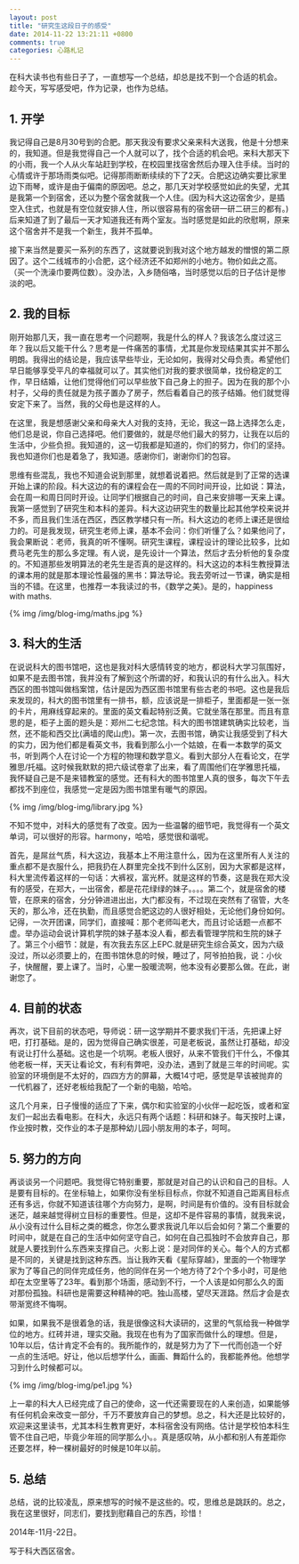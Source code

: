 ```yaml
---
layout: post
title: "研究生这段日子的感受"
date: 2014-11-22 13:21:11 +0800
comments: true
categories: 心路札记
---
```




在科大读书也有些日子了，一直想写一个总结，却总是找不到一个合适的机会。  
趁今天，写写感受吧，作为记录，也作为总结。
<!--more-->
## 1. 开学
我记得自己是8月30号到的合肥。那天我没有要求父亲来科大送我，他是十分想来的，我知道。但是我觉得自己一个人就可以了，找个合适的机会吧。来科大那天下的小雨，我一个人从火车站赶到学校，在校园里找宿舍然后办理入住手续。当时的心情或许于那场雨类似吧。记得那雨断断续续的下了2天。合肥这边确实要比家里边下雨琴，或许是由于偏南的原因吧。总之，那几天对学校感觉如此的失望，尤其是我第一个到宿舍，还以为整个宿舍就我一个人住。(因为科大这边宿舍少，是插空入住式，也就是有空位就安排人住，所以很容易有的宿舍研一研二研三的都有。)后来知道了到了最后一天才知道我还有两个室友。当时感觉是如此的欣慰啊，原来这个宿舍并不是我一个新生，我并不孤单。

接下来当然是要买一系列的东西了，这就要说到我对这个地方越发的憎恨的第二原因了。这个二线城市的小合肥，这个经济还不如郑州的小地方。物价如此之高。（买一个洗澡巾要两位数）。没办法，入乡随俗咯，当时感觉以后的日子估计是惨淡的吧。

## 2. 我的目标
刚开始那几天，我一直在思考一个问题啊，我是什么的样人？我该怎么度过这三年？我以后又能干什么？思考是一件痛苦的事情，尤其是你发现结果其实并不那么明朗。我得出的结论是，我应该早些毕业，无论如何，我得对父母负责。希望他们早日能够享受平凡的幸福就可以了。其实他们对我的要求很简单，找份稳定的工作，早日结婚，让他们觉得他们可以早些放下自己身上的担子。因为在我的那个小村子，父母的责任就是为孩子置办了房子，然后看着自己的孩子结婚。他们就觉得安定下来了。当然，我的父母也是这样的人。

在这里，我是想感谢父亲和母亲大人对我的支持，无论，我这一路上选择怎么走，他们总是说，你自己选择吧。他们要做的，就是尽他们最大的努力，让我在以后的生活中，少些负担。我知道的，这一切我都是知道的，你们的努力，你们的坚持。我也知道你们也是着急了，我知道。感谢你们，谢谢你们的包容。

思维有些混乱，我也不知道会说到那里，就想着说着把。然后就是到了正常的选课开始上课的阶段。科大这边的有的课程会在一周的不同时间开设，比如说：算法，会在周一和周日同时开设。让同学们根据自己的时间，自己来安排哪一天来上课。我第一感觉到了研究生和本科的差异。科大这边研究生的数量比起其他学校来说并不多，而且我们生活在西区，西区教学楼只有一所。科大这边的老师上课还是很给力的。可是我发现，研究生老师上课，基本不会问：你们听懂了么？如果他问了，我会果断说：老师，我真的听不懂啊。研究生课程，课程设计的理论比较多，比如费马老先生的那么多定理。有人说，是先设计一个算法，然后才去分析他的复杂度的。不知道那些发明算法的老先生是否真的是这样的。科大这边的本科生教授算法的课本用的就是那本理论性最强的黑书：算法导论。我去旁听过一节课，确实是相当的不错。在这里，也推荐一本我读过的书，《数学之美》。是的，happiness with maths.

{% img /img/blog-img/maths.jpg %}
## 3. 科大的生活
在说说科大的图书馆吧，这也是我对科大感情转变的地方，都说科大学习氛围好，如果不是去图书馆，我并没有了解到这个所谓的好，和我认识的有什么出入。科大西区的图书馆叫做档案馆，估计是因为西区图书馆里有些古老的书吧。这也是我后来发现的，科大的图书馆里有一排书，额，应该说是一排柜子，里面都是一张一张的卡片，用麻线穿起来的。里面的英文看起特别泛黄。它就坐落在那里。而且有意思的是，柜子上面的题头是：郑州二七纪念馆。科大的图书馆建筑确实比较老，当然，还不能和西交比(满墙的爬山虎)。第一次，去图书馆，确实让我感受到了科大的实力，因为他们都是看英文书，我看到那么小一个姑娘，在看一本数学的英文书，听到两个人在讨论一个方程的物理和数学意义。看到大部分人在看论文，在学雅思/托福。这时候我默默的把六级试卷拿了出来，看了周围他们在学雅思托福，我怀疑自己是不是来错教室的感觉。还有科大的图书馆里人真的很多，每次下午去都找不到座位，我感觉一定是因为图书馆里有暖气的原因。

{% img /img/blog-img/library.jpg %}

不知不觉中，对科大的感觉有了改变。因为一些温馨的细节吧，我觉得有一个英文单词，可以很好的形容。harmony，哈哈，感觉很和谐呢。

首先，是屌丝气质，科大这边，我基本上不用注意什么，因为在这里所有人关注的重点都不是衣服什么，把我扔在人群里完全找不到什么区别，因为大家都是这样，科大里流传着这样的一句话：大裤衩，富光杯。就是这样的节奏，这是我在郑大没有的感受，在郑大，一出宿舍，都是花花绿绿的妹子。。。。第二个，就是宿舍的楼管，在原来的宿舍，分分钟进进出出，大门都没有，不过现在突然有了宿管，大冬天的，那么冷，还在执勤，而且感觉合肥这边的人很好相处，无论他们身份如何。记得，一次开团课，同学们，直接喊：那个老师叫老大，而且讨论话题一点都不虚。举办运动会说计算机学院的妹子基本没人看，都去看管理学院和生院的妹子了。第三个小细节：就是，有次我去东区上EPC.就是研究生综合英文，因为六级没过，所以必须要上的，在图书馆休息的时候，睡过了，阿爷拍拍我，说：小伙子，快醒醒，要上课了。当时，心里一股暖流啊，他本没有必要那么做。在此，谢谢您了。
## 4. 目前的状态
再次，说下目前的状态吧，导师说：研一这学期并不要求我们干活，先把课上好吧，打打基础。是的，因为觉得自己确实很差，可是老板说，虽然让打基础，却没有说让打什么基础。这也是一个坑啊。老板人很好，从来不管我们干什么，不像其他老板一样，天天让看论文，有利有弊吧，没办法，遇到了就是三年的时间呢。实验室的环境倒是不太好的，四四方方的屏幕，大概14寸吧，感觉是早该被抛弃的一代机器了，还好老板给我配了一个新的电脑，哈哈。

这几个月来，日子慢慢的适应了下来，偶尔和实验室的小伙伴一起吃饭，或者和室友们一起出去看电影。在科大，永远只有两个话题：科研和妹子。每天按时上课，作业按时教，交作业的本子是那种幼儿园小朋友用的本子，呵呵。
## 5. 努力的方向
再谈谈另一个问题吧。我觉得它特别重要，那就是对自己的认识和自己的目标。人是要有目标的。在坐标轴上，如果你没有坐标目标点，你就不知道自己距离目标点还有多远，你就不知道该往哪个方向努力，是啊，时间是有价值的。没有目标就会迷茫，越来越觉得树立目标的重要性。但是，这却不是件容易的事情，就我来说，从小没有过什么目标之类的概念，你怎么要求我说几年以后会如何？第二个重要的时间中，就是在自己的生活中如何坚守自己，如何在自己孤独时不会放弃自己，那就是人要找到什么东西来支撑自己。火影上说：是对同伴的关心。每个人的方式都是不同的，关键是找到这种东西。当让我昨天看《星际穿越》，里面的一个物理学家为了等自己的同伴完成任务，他的同伴在另一个地方待了2个个多小时，可是他却在太空里等了23年。看到那个场面，感动到不行，一个人该是如何那么久的面对那份孤独。科研也是需要这种精神的吧。独山高楼，望尽天涯路。然后才会是衣带渐宽终不悔啊。

如果，如果我不是很着急的话，我是很像这科大读研的，这里的气氛给我一种做学位的地方。红砖并进，理实交融。我现在也有为了国家而做什么的理想。但是，10年以后，估计肯定不会有的。我所能作的，就是努力为了下一代而创造一个好一点的生活吧。好让，他以后想学什么，画画、舞蹈什么的，我都能养他。他想学习到什么时候都可以。

{% img /img/blog-img/pe1.jpg %}

上一辈的科大人已经完成了自己的使命，这一代还需要现在的人来创造，如果能够有任何机会来改变一部分，千万不要放弃自己的梦想。总之，科大还是比较好的，欢迎来这里读书，尤其本科生教育更好，本科宿舍没有网络。估计是学校怕本科生管不住自己吧，毕竟少年班的同学那么小。。真是感叹呐，从小都和别人有差距你还要怎样，种一棵树最好的时候是10年以前。

## 5. 总结
总结，说的比较凌乱，原来想写的时候不是这些的。哎，思维总是跳跃的。总之，我在这里很好，同志们，要找到慰藉自己的东西，珍惜！

2014年-11月-22日。

写于科大西区宿舍。









